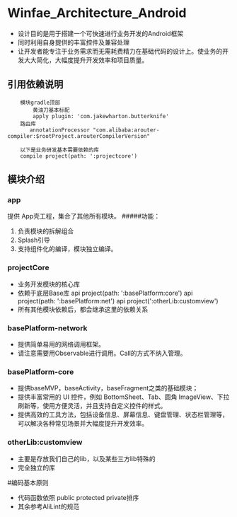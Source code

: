 # Winfae_Architecture_Android
- 设计目的是用于搭建一个可快速进行业务开发的Android框架
- 同时利用自身提供的丰富控件及兼容处理
- 让开发者能专注于业务需求而无需耗费精力在基础代码的设计上。使业务的开发大大简化，大幅度提升开发效率和项目质量。

## 引用依赖说明
```
    模块gradle顶部
        黄油刀基本标配
        apply plugin: 'com.jakewharton.butterknife'
    路由库
       annotationProcessor "com.alibaba:arouter-compiler:$rootProject.arouterCompilerVersion"

    以下是业务研发基本需要依赖的库
    compile project(path: ':projectcore')
```

## 模块介绍
### app
提供 App壳工程，集合了其他所有模块。
#####功能：
1. 负责模块的拆解组合
2. Splash引导
3. 支持组件化的编译，模块独立编译。

### projectCore
- 业务开发模块的核心库
- 依赖于底层Base库
    api project(path: ':basePlatform:core')
    api project(path: ':basePlatform:net')
    api project(':otherLib:customview')
- 所有其他模块依赖后，都会继承这里的依赖关系

### basePlatform-network
- 提供简单易用的网络调用框架。
- 请注意需要用Observable进行调用。Call的方式不纳入管理。

### basePlatform-core
- 提供baseMVP，baseActivity，baseFragment之类的基础模块；
- 提供丰富常用的 UI 控件，例如 BottomSheet、Tab、圆角 ImageView、下拉刷新等，使用方便灵活，并且支持自定义控件的样式。
- 提供高效的工具方法，包括设备信息、屏幕信息、键盘管理、状态栏管理等，可以解决各种常见场景并大幅度提升开发效率。

### otherLib:customview
- 主要是存放我们自己的lib，以及某些三方lib特殊的
- 完全独立的库

#编码基本原则
- 代码函数依照 public protected private排序
- 其余参考AliLint的规范